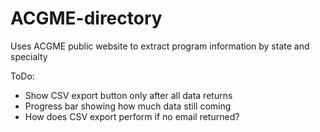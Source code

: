 # ACGME-directory

Uses ACGME public website to extract program information by state and specialty

ToDo:
* Show CSV export button only after all data returns
* Progress bar showing how much data still coming
* How does CSV export perform if no email returned?

